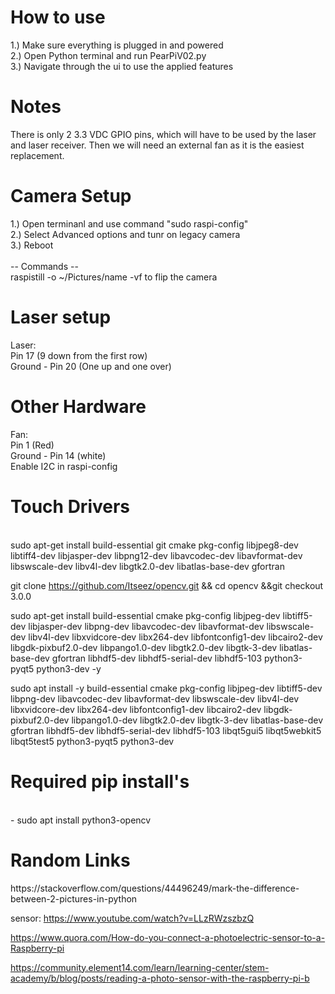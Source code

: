 <h1>How to use</h1>
1.) Make sure everything is plugged in and powered <br />
2.) Open Python terminal and run PearPiV02.py <br />
3.) Navigate through the ui to use the applied features <br />

<h1>Notes</h1>
There is only 2 3.3 VDC GPIO pins, which will have to be used by the laser and laser receiver. Then we will need an external fan as it is the easiest replacement.

<h1>Camera Setup</h1>
1.) Open terminanl and use command "sudo raspi-config" <br />
2.) Select Advanced options and tunr on legacy camera <br />
3.) Reboot <br /> <br />
-- Commands -- <br />
raspistill -o ~/Pictures/name
  -vf to flip the camera

<h1>Laser setup</h1>
Laser: <br />
     Pin 17 (9 down from the first row) <br />
     Ground - Pin 20 (One up and one over) <br />
     
<h1>Other Hardware</h1>
Fan: <br />
  Pin 1 (Red) <br />
  Ground - Pin 14 (white) <br />
  Enable I2C in raspi-config <br />
  
<h1>Touch Drivers</h1> <br />
sudo apt-get install build-essential git cmake pkg-config libjpeg8-dev libtiff4-dev libjasper-dev libpng12-dev libavcodec-dev libavformat-dev libswscale-dev libv4l-dev libgtk2.0-dev libatlas-base-dev gfortran

git clone https://github.com/Itseez/opencv.git && cd opencv &&git checkout 3.0.0

sudo apt-get install build-essential cmake pkg-config libjpeg-dev libtiff5-dev libjasper-dev libpng-dev libavcodec-dev libavformat-dev libswscale-dev libv4l-dev libxvidcore-dev libx264-dev libfontconfig1-dev libcairo2-dev libgdk-pixbuf2.0-dev libpango1.0-dev libgtk2.0-dev libgtk-3-dev libatlas-base-dev gfortran libhdf5-dev libhdf5-serial-dev libhdf5-103 python3-pyqt5 python3-dev -y


sudo apt install -y build-essential cmake pkg-config libjpeg-dev libtiff5-dev libpng-dev libavcodec-dev libavformat-dev libswscale-dev libv4l-dev libxvidcore-dev libx264-dev libfontconfig1-dev libcairo2-dev libgdk-pixbuf2.0-dev libpango1.0-dev libgtk2.0-dev libgtk-3-dev libatlas-base-dev gfortran libhdf5-dev libhdf5-serial-dev libhdf5-103 libqt5gui5 libqt5webkit5 libqt5test5 python3-pyqt5 python3-dev


<h1>Required pip install's</h1><br />
- sudo apt install python3-opencv <br />


<h1>Random Links</h1>
https://stackoverflow.com/questions/44496249/mark-the-difference-between-2-pictures-in-python
  
sensor: https://www.youtube.com/watch?v=LLzRWzszbzQ

https://www.quora.com/How-do-you-connect-a-photoelectric-sensor-to-a-Raspberry-pi

https://community.element14.com/learn/learning-center/stem-academy/b/blog/posts/reading-a-photo-sensor-with-the-raspberry-pi-b
